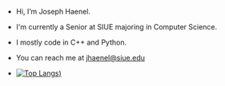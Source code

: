 - Hi, I’m Joseph Haenel.
- I'm currently a Senior at SIUE majoring in Computer Science.
- I mostly code in C++ and Python.
- You can reach me at jhaenel@siue.edu

- [![Top Langs](https://github-readme-stats.vercel.app/api/top-langs/?username=josephhaenel&layout=donut-vertical))](https://github.com/josephhaenel/github-readme-stats)
